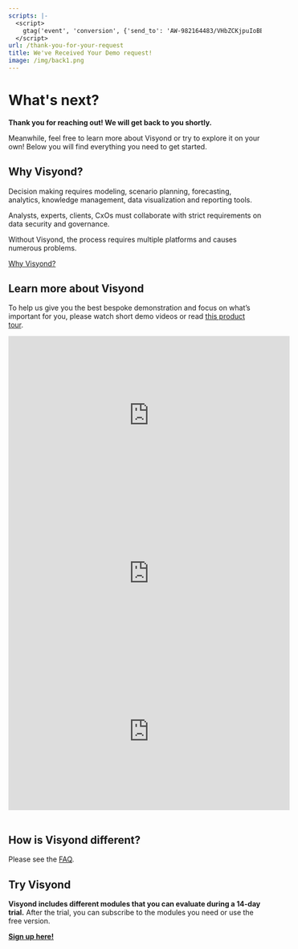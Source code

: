 ```yaml
---
scripts: |-
  <script>
    gtag('event', 'conversion', {'send_to': 'AW-982164483/VHbZCKjpuIoBEIPIqtQD'});
  </script>
url: /thank-you-for-your-request
title: We've Received Your Demo request!
image: /img/back1.png
---
```

# What's next?

**Thank you for reaching out! We will get back to you shortly.**

Meanwhile, feel free to learn more about Visyond or try to explore it on your own! Below you will find everything you need to get started.

## Why Visyond?

Decision making requires modeling, scenario planning, forecasting, analytics, knowledge management, data visualization and reporting tools.

Analysts, experts, clients, CxOs must collaborate with strict requirements on data security and governance.

Without Visyond, the process requires multiple platforms and causes numerous problems.

[Why Visyond?](https://visyond.com/why-visyond/)

## Learn more about Visyond

To help us give you the best bespoke demonstration and focus on what’s important for you, please watch short demo videos or read [this product tour](https://help.visyond.com/articles/new-to-visyond-a-visual-overview/).

<iframe width="560" height="315" src="https://www.youtube.com/embed/uufPL_qXvaI" frameborder="0" allow="accelerometer; autoplay; encrypted-media; gyroscope; picture-in-picture" allowfullscreen></iframe>

<iframe width="560" height="315" src="https://www.youtube.com/embed/4uZ7bKc91WE" frameborder="0" allow="accelerometer; autoplay; encrypted-media; gyroscope; picture-in-picture" allowfullscreen></iframe>

<iframe width="560" height="315" src="https://www.youtube.com/embed/xCJT4vkskq8" frameborder="0" allow="accelerometer; autoplay; encrypted-media; gyroscope; picture-in-picture" allowfullscreen></iframe>
<br><br>

## How is Visyond different?

Please see the [FAQ](https://visyond.com/faq/).

## Try Visyond

**Visyond includes different modules that you can evaluate during a 14-day trial.** After the trial, you can subscribe to the modules you need or use the free version.

[**Sign up here!**](https://visyond.com/accounts/signup/)
